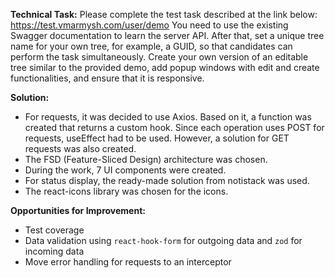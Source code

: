 **Technical Task:**
Please complete the test task described at the link below: https://test.vmarmysh.com/user/demo
You need to use the existing Swagger documentation to learn the server API. After that, set a unique tree name for your own tree, for example, a GUID, so that candidates can perform the task simultaneously. Create your own version of an editable tree similar to the provided demo, add popup windows with edit and create functionalities, and ensure that it is responsive.

**Solution:**

- For requests, it was decided to use Axios. Based on it, a function was created that returns a custom hook. Since each operation uses POST for requests, useEffect had to be used. However, a solution for GET requests was also created.
- The FSD (Feature-Sliced Design) architecture was chosen.
- During the work, 7 UI components were created.
- For status display, the ready-made solution from notistack was used.
- The react-icons library was chosen for the icons.


**Opportunities for Improvement:**
- Test coverage
- Data validation using `react-hook-form` for outgoing data and `zod` for incoming data
- Move error handling for requests to an interceptor
